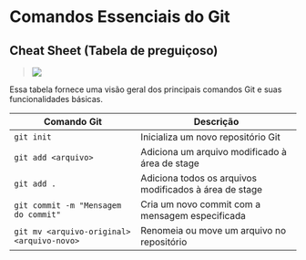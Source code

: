 # Comandos Essenciais do Git

## Cheat Sheet (Tabela de preguiçoso)

> ![](american-pie-its-not-what-it-looks-like.gif)

Essa tabela fornece uma visão geral dos principais comandos Git e suas funcionalidades básicas. 

| Comando Git                                | Descrição                                                           |
| ------------------------------------------ | ------------------------------------------------------------------- |
| `git init`                                 | Inicializa um novo repositório Git                                  |
| `git add <arquivo>`                        | Adiciona um arquivo modificado à área de stage                      |
| `git add .`                                | Adiciona todos os arquivos modificados à área de stage              |
| `git commit -m "Mensagem do commit"`       | Cria um novo commit com a mensagem especificada                     |
| `git mv <arquivo-original> <arquivo-novo>` | Renomeia ou move um arquivo no repositório                          |